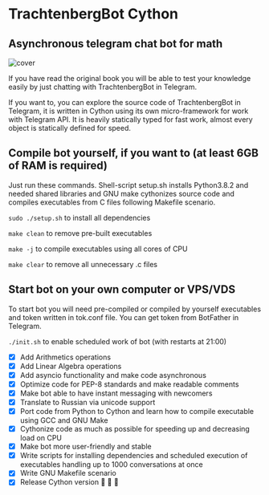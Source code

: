 # TrachtenbergBot Cython
## Asynchronous telegram chat bot for math 

![cover](https://github.com/vadimfedulov395/trachtenberg-sci/raw/master/cover.jpg)

If you have read the original book you will be able to test your knowledge easily by just chatting with TrachtenbergBot in Telegram.

If you want to, you can explore the source code of TrachtenbergBot in Telegram, it is written in Cython using its own micro-framework for work with Telegram API. It is heavily statically typed for fast work, almost every object is statically defined for speed. 

## Compile bot yourself, if you want to (at least 6GB of RAM is required)

Just run these commands. Shell-script setup.sh installs Python3.8.2 and needed shared libraries and GNU make cythonizes source code and compiles executables from C files following Makefile scenario.

`sudo ./setup.sh` to install all dependencies

`make clean` to remove pre-built executables

`make -j` to compile executables using all cores of CPU

`make clear` to remove all unnecessary .c files

## Start bot on your own computer or VPS/VDS

To start bot you will need pre-compiled or compiled by yourself executables and token written in tok.conf file. You can get token from BotFather in Telegram.

`./init.sh` to enable scheduled work of bot (with restarts at 21:00)

- [x] Add Arithmetics operations
- [x] Add Linear Algebra operations
- [x] Add asyncio functionality and make code asynchronous
- [x] Optimize code for PEP-8 standards and make readable comments
- [x] Make bot able to have instant messaging with newcomers
- [x] Translate to Russian via unicode support
- [x] Port code from Python to Cython and learn how to compile executable using GCC and GNU Make 
- [x] Cythonize code as much as possible for speeding up and decreasing load on CPU
- [x] Make bot more user-friendly and stable
- [x] Write scripts for installing dependencies and scheduled execution of executables handling up to 1000 conversations at once
- [x] Write GNU Makefile scenario
- [x] Release Cython version :tada: :tada: :tada:
